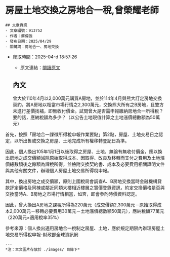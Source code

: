 # 房屋土地交換之房地合一稅,曾榮耀老師
            

    ## 文章資訊
    - 文章編號：913752
    - 作者：蘇偉強
    - 發布日期：2025/04/29
    - 關鍵詞：房地合一、房地交換
- 爬取時間：2025-04-d 18:57:26
    - 原文連結：[閱讀原文](https://real-estate.get.com.tw/Columns/detail.aspx?no=913752)

    ## 內文
    曾大於110年4月以2,000萬元購買A房地，並於114年4月與熊大訂定房地交換契約，將A房地以相當市場行情之2,300萬元，交換熊大所有之B房地，且雙方未進行差價找補，即無收付價金。試問曾大是否需申報繳納房地合一所得稅？要的話，應納稅額為多少？（以公告土地現值計算之土地漲價總數額為50萬元）

首先，按照「房地合一課徵所得稅申報作業要點」第2點，房屋、土地交易日之認定，以所出售或交換之房屋、土地完成所有權移轉登記日為準。

因此，個人換出105年1月1日以後取得之房屋、土地，無論有無收付價金，應以換出房地之成交價額減除原始取得成本、因取得、改良及移轉而支付之費用及土地漲價總數額後之餘額為課稅所得，並檢附交換契約書、成本及必要費用相關證明文件與其他有關文件，辦理個人房屋土地交易所得稅申報。

其中，換出房地之成交價額，原則上國稅局會調查A、B房地交換當時金融機構貸款評定價格及同棟或鄰近同類大樓相近樓層之實價登錄資訊，約定交換價格是否與交換當時A、B房地之市場行情相當，如否，即會參酌時價資料認定。

因此，曾大換出A房地之課稅所得為220萬元（成交價額2,300萬元－原始取得成本2,000萬元－移轉必要費用30萬元－土地漲價總數額50萬元），應納稅額77萬元（220萬元×適用稅率35%）

參考來源：個人換出適用房地合一稅制之房屋、土地，應於規定期限內辦理房屋土地交易所得稅申報-財政部全球資訊網

    ---
    *注：本文圖片存放於 ./images/ 目錄下*
    